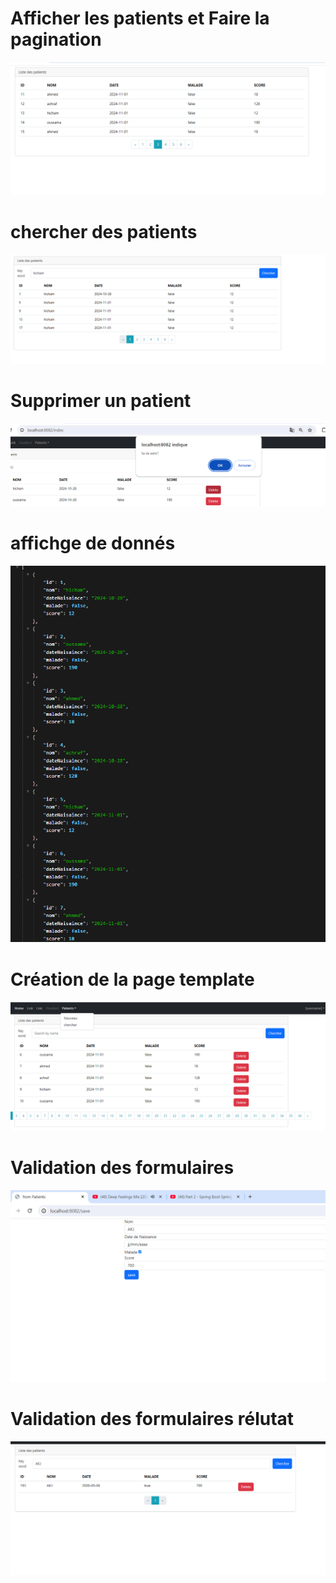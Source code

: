 <h1>Afficher les patients et Faire la pagination</h1>
<img src="CAPTURE/pagination.png">
<h1>chercher des patients</h1>
<img src="CAPTURE/chercher.png">
<h1>Supprimer un patient</h1>
<img src="CAPTURE/supression.png">
<h1>affichge de donnés</h1>
<img src="CAPTURE/data.png">
<h1>Création de la page template</h1>
<img src="CAPTURE/template.png">
<h1>Validation des formulaires</h1>
<img src="CAPTURE/send data.png">
<h1>Validation des formulaires rélutat  </h1>
<img src="CAPTURE/resultat validation form.png">
